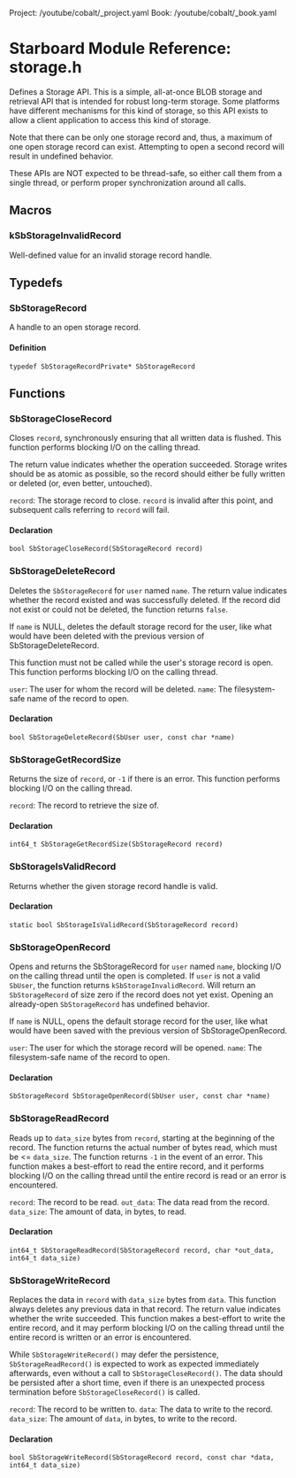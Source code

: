 Project: /youtube/cobalt/_project.yaml
Book: /youtube/cobalt/_book.yaml

# Starboard Module Reference: storage.h

Defines a Storage API. This is a simple, all-at-once BLOB storage and retrieval
API that is intended for robust long-term storage. Some platforms have different
mechanisms for this kind of storage, so this API exists to allow a client
application to access this kind of storage.

Note that there can be only one storage record and, thus, a maximum of one open
storage record can exist. Attempting to open a second record will result in
undefined behavior.

These APIs are NOT expected to be thread-safe, so either call them from a single
thread, or perform proper synchronization around all calls.

## Macros ##

### kSbStorageInvalidRecord ###

Well-defined value for an invalid storage record handle.

## Typedefs ##

### SbStorageRecord ###

A handle to an open storage record.

#### Definition ####

```
typedef SbStorageRecordPrivate* SbStorageRecord
```

## Functions ##

### SbStorageCloseRecord ###

Closes `record`, synchronously ensuring that all written data is flushed. This
function performs blocking I/O on the calling thread.

The return value indicates whether the operation succeeded. Storage writes
should be as atomic as possible, so the record should either be fully written or
deleted (or, even better, untouched).

`record`: The storage record to close. `record` is invalid after this point, and
subsequent calls referring to `record` will fail.

#### Declaration ####

```
bool SbStorageCloseRecord(SbStorageRecord record)
```

### SbStorageDeleteRecord ###

Deletes the `SbStorageRecord` for `user` named `name`. The return value
indicates whether the record existed and was successfully deleted. If the record
did not exist or could not be deleted, the function returns `false`.

If `name` is NULL, deletes the default storage record for the user, like what
would have been deleted with the previous version of SbStorageDeleteRecord.

This function must not be called while the user's storage record is open. This
function performs blocking I/O on the calling thread.

`user`: The user for whom the record will be deleted. `name`: The filesystem-
safe name of the record to open.

#### Declaration ####

```
bool SbStorageDeleteRecord(SbUser user, const char *name)
```

### SbStorageGetRecordSize ###

Returns the size of `record`, or `-1` if there is an error. This function
performs blocking I/O on the calling thread.

`record`: The record to retrieve the size of.

#### Declaration ####

```
int64_t SbStorageGetRecordSize(SbStorageRecord record)
```

### SbStorageIsValidRecord ###

Returns whether the given storage record handle is valid.

#### Declaration ####

```
static bool SbStorageIsValidRecord(SbStorageRecord record)
```

### SbStorageOpenRecord ###

Opens and returns the SbStorageRecord for `user` named `name`, blocking I/O on
the calling thread until the open is completed. If `user` is not a valid
`SbUser`, the function returns `kSbStorageInvalidRecord`. Will return an
`SbStorageRecord` of size zero if the record does not yet exist. Opening an
already-open `SbStorageRecord` has undefined behavior.

If `name` is NULL, opens the default storage record for the user, like what
would have been saved with the previous version of SbStorageOpenRecord.

`user`: The user for which the storage record will be opened. `name`: The
filesystem-safe name of the record to open.

#### Declaration ####

```
SbStorageRecord SbStorageOpenRecord(SbUser user, const char *name)
```

### SbStorageReadRecord ###

Reads up to `data_size` bytes from `record`, starting at the beginning of the
record. The function returns the actual number of bytes read, which must be <=
`data_size`. The function returns `-1` in the event of an error. This function
makes a best-effort to read the entire record, and it performs blocking I/O on
the calling thread until the entire record is read or an error is encountered.

`record`: The record to be read. `out_data`: The data read from the record.
`data_size`: The amount of data, in bytes, to read.

#### Declaration ####

```
int64_t SbStorageReadRecord(SbStorageRecord record, char *out_data, int64_t data_size)
```

### SbStorageWriteRecord ###

Replaces the data in `record` with `data_size` bytes from `data`. This function
always deletes any previous data in that record. The return value indicates
whether the write succeeded. This function makes a best-effort to write the
entire record, and it may perform blocking I/O on the calling thread until the
entire record is written or an error is encountered.

While `SbStorageWriteRecord()` may defer the persistence,
`SbStorageReadRecord()` is expected to work as expected immediately afterwards,
even without a call to `SbStorageCloseRecord()`. The data should be persisted
after a short time, even if there is an unexpected process termination before
`SbStorageCloseRecord()` is called.

`record`: The record to be written to. `data`: The data to write to the record.
`data_size`: The amount of `data`, in bytes, to write to the record.

#### Declaration ####

```
bool SbStorageWriteRecord(SbStorageRecord record, const char *data, int64_t data_size)
```
